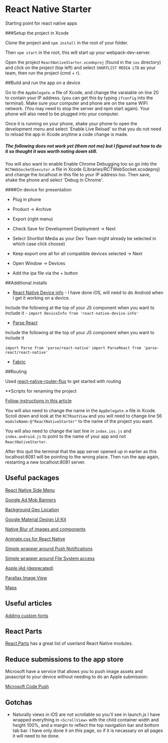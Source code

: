 # React Native Starter

Starting point for react native apps


###Setup the project in Xcode

Clone the project and ```npm install``` in the root of your folder. 

Then ```npm start``` in the root, this will start up your webpack-dev-server.

Open the project ```ReactNativeStarter.xcodeproj``` (found in the ```ios``` directory) and click on the project (top left) and select ```SHORTLIST MEDIA LTD``` as your team, then run the project (cmd + r).  

##Build and run the app on a device

Go to the ```AppDelegate.m``` file of Xcode, and change the varaiable on line 20 to contain your IP address. (you can get this by typing `ifconfig` into the terminal). Make sure your computer and phone are on the same WIFI network. (You may need to stop the server and npm start again). Your phone will also need to be plugged into your computer.

Once it is running on your phone, shake your phone to open the development menu and select `Enable Live Reload' so that you do not need to reload the app in Xcode anytime a code change is made.

##### The following does not work yet (them not me) but I figured out how to do it so thought it was worth noting down still.
You will also want to enable Enable Chrome Debugging too so go into the ```RCTWebSocketExecutor.m``` file in Xcode (Libraries/RCTWebSocket.xcodeproj) and change the localhost in this file to your IP address too. Then save, shake the phone and select 'Debug in Chrome'.

####On device for presentation

- Plug in phone
- Product -> Archive
- Export (right menu)
- Check Save for Development Deployment -> Next
- Select Shortlist Media as your Dev Team might already be selected in which case click choose)
- Keep export one all for all compatible devices selected -> Next

- Open Window -> Devices
- Add the ipa file via the + button

##Additional installs 

- [React Native Device info](https://github.com/rebeccahughes/react-native-device-info) - I have done iOS, will need to do Android when I get it working on a device.

Include the following at the top of your JS component when you want to include it -  ```import DeviceInfo from 'react-native-device-info'```

- [Parse React](https://www.npmjs.com/package/parse-react)

Include the following at the top of your JS component when you want to include it

```import Parse from 'parse/react-native'```
```import ParseReact from 'parse-react/react-native'```

- [Fabric](https://github.com/corymsmith/react-native-fabric)

##Routing

Used [react-native-router-flux](https://github.com/aksonov/react-native-router-flux) to get started with routing

**Scripts for renaming the project

[Follow instructions in this article](http://jslim.net/blog/2015/01/08/how-to-rename-xcode-project-thoroughly/)

You will also need to change the name in the ```AppDelegate.m``` file in Xcode. Scroll down and look at the ```RCTRootView``` and you will need to change line 56 ```moduleName:@"ReactNativeStarter"``` to the name of the project you want.  

You will also need to change the last line in ```index.ios.js``` and ```index.android.js``` to point to the name of your app and not ```ReactNativeStarter```.

After this quit the terminal that the app server opened up in earlier as this localhost:8081 will be pointing to the wrong place. Then run the app again, restarting a new localhost:8081 server.

## Useful packages

[React Native Side Menu](https://github.com/react-native-fellowship/react-native-side-menu)

[Google Ad Mob Banners](https://github.com/sbugert/react-native-admob)

[Background Geo Location](https://github.com/transistorsoft/react-native-background-geolocation)

[Google Material Design UI Kit](https://github.com/xinthink/react-native-material-kit)

[Native Blur of images and components](https://github.com/react-native-fellowship/react-native-blur)

[Animate.css for React Native](https://github.com/oblador/react-native-animatable)

[Simple wrapper around Push Notifications](https://github.com/zo0r/react-native-push-notification)

[Simple wrapper around File System access](https://github.com/johanneslumpe/react-native-fs)

[Apple iAd (deprecated)](https://github.com/Purii/react-native-adbannerview)

[Parallax Image View](https://github.com/oblador/react-native-parallax)

[Maps](https://github.com/lelandrichardson/react-native-maps)

## Useful articles

[Adding custom fonts](https://medium.com/@dabit3/adding-custom-fonts-to-react-native-b266b41bff7f)

## React Parts

[React.Parts](https://react.parts/native) has a great list of userland React Native modules.

## Reduce submissions to the app store

Microsoft have a service that allows you to push image assets and javascript to your device without needing to do an Apple submission:

[Microsoft Code Push](http://microsoft.github.io/code-push/)

## Gotchas

- Naturally views in iOS are not scrollable so you'll see in launch.js I have wrapped everything in ```<ScrollView>``` with the child container width and height 100%, and a margin to reflect the top navigation bar and bottom tab bar. I have only done it on this page, so if it is necassary on all pages it will need to be done.
